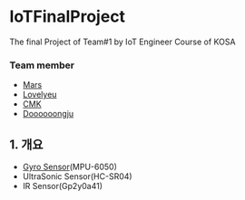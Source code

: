 # IoTFinalProject

The final Project of Team\#1 by IoT Engineer Course of KOSA

### Team member

* [Mars](https://github.com/Marsseo)
* [Lovelyeu](https://github.com/SmileJM)
* [CMK](https://github.com/cheolmin-Kim)
* [Doooooongju](https://github.com/Jdongju)

## 1. 개요

* [Gyro Sensor](/gyro.md)\(MPU-6050\)
* UltraSonic Sensor\(HC-SR04\)
* IR Sensor\(Gp2y0a41\) 



